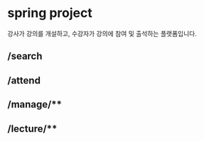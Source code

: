 # spring project
강사가 강의를 개설하고, 수강자가 강의에 참여 및 출석하는 플랫폼입니다.

## /search


## /attend


## /manage/**


## /lecture/**
